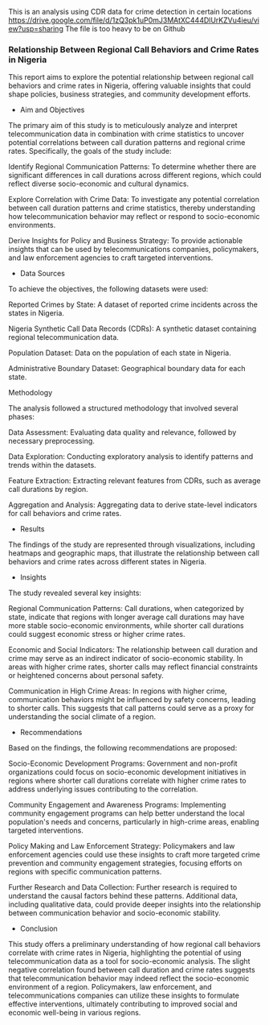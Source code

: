 This is an analysis using CDR data for crime detection in certain locations https://drive.google.com/file/d/1zQ3pk1uP0mJ3MAtXC444DlUrKZVu4ieu/view?usp=sharing
The file is too heavy to be on Github

### Relationship Between Regional Call Behaviors and Crime Rates in Nigeria
This report aims to explore the potential relationship between regional call behaviors and crime rates in Nigeria, offering valuable insights that could shape policies, business strategies, and community development efforts.

* Aim and Objectives

The primary aim of this study is to meticulously analyze and interpret telecommunication data in combination with crime statistics to uncover potential correlations between call duration patterns and regional crime rates. Specifically, the goals of the study include:

Identify Regional Communication Patterns: To determine whether there are significant differences in call durations across different regions, which could reflect diverse socio-economic and cultural dynamics.

Explore Correlation with Crime Data: To investigate any potential correlation between call duration patterns and crime statistics, thereby understanding how telecommunication behavior may reflect or respond to socio-economic environments.

Derive Insights for Policy and Business Strategy: To provide actionable insights that can be used by telecommunications companies, policymakers, and law enforcement agencies to craft targeted interventions.

* Data Sources

To achieve the objectives, the following datasets were used:

Reported Crimes by State: A dataset of reported crime incidents across the states in Nigeria.

Nigeria Synthetic Call Data Records (CDRs): A synthetic dataset containing regional telecommunication data.

Population Dataset: Data on the population of each state in Nigeria.

Administrative Boundary Dataset: Geographical boundary data for each state.

Methodology

The analysis followed a structured methodology that involved several phases:

Data Assessment: Evaluating data quality and relevance, followed by necessary preprocessing.

Data Exploration: Conducting exploratory analysis to identify patterns and trends within the datasets.

Feature Extraction: Extracting relevant features from CDRs, such as average call durations by region.

Aggregation and Analysis: Aggregating data to derive state-level indicators for call behaviors and crime rates.

* Results

The findings of the study are represented through visualizations, including heatmaps and geographic maps, that illustrate the relationship between call behaviors and crime rates across different states in Nigeria.

* Insights

The study revealed several key insights:

Regional Communication Patterns: Call durations, when categorized by state, indicate that regions with longer average call durations may have more stable socio-economic environments, while shorter call durations could suggest economic stress or higher crime rates.

Economic and Social Indicators: The relationship between call duration and crime may serve as an indirect indicator of socio-economic stability. In areas with higher crime rates, shorter calls may reflect financial constraints or heightened concerns about personal safety.

Communication in High Crime Areas: In regions with higher crime, communication behaviors might be influenced by safety concerns, leading to shorter calls. This suggests that call patterns could serve as a proxy for understanding the social climate of a region.

* Recommendations

Based on the findings, the following recommendations are proposed:

Socio-Economic Development Programs: Government and non-profit organizations could focus on socio-economic development initiatives in regions where shorter call durations correlate with higher crime rates to address underlying issues contributing to the correlation.

Community Engagement and Awareness Programs: Implementing community engagement programs can help better understand the local population's needs and concerns, particularly in high-crime areas, enabling targeted interventions.

Policy Making and Law Enforcement Strategy: Policymakers and law enforcement agencies could use these insights to craft more targeted crime prevention and community engagement strategies, focusing efforts on regions with specific communication patterns.

Further Research and Data Collection: Further research is required to understand the causal factors behind these patterns. Additional data, including qualitative data, could provide deeper insights into the relationship between communication behavior and socio-economic stability.

* Conclusion

This study offers a preliminary understanding of how regional call behaviors correlate with crime rates in Nigeria, highlighting the potential of using telecommunication data as a tool for socio-economic analysis. The slight negative correlation found between call duration and crime rates suggests that telecommunication behavior may indeed reflect the socio-economic environment of a region. Policymakers, law enforcement, and telecommunications companies can utilize these insights to formulate effective interventions, ultimately contributing to improved social and economic well-being in various regions.



